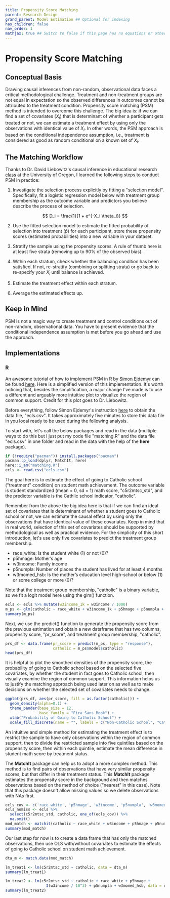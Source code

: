 ```yaml
---
title: Propensity Score Matching
parent: Research Design
grand_parent: Model Estimation ## Optional for indexing
has_children: false
nav_order: 1
mathjax: true ## Switch to false if this page has no equations or other math rendering.
---
```


# Propensity Score Matching

## Conceptual Basis

Drawing causal inferences from non-random, observational data faces a critical methodological challenge. Treatment and non-treatment groups are not equal in expectation so the observed differences in outcomes cannot be attributed to the treatment condition. Propensity score matching (PSM) method is intended to overcome this challenge. The big idea is: if we can find a set of covariates ($X_i$) that is determinant of whether a participant gets treated or not, we can estimate a treatment effect by using only the observations with identical value of $X_i$. In other words, the PSM approach is based on the conditional independence assumption, i.e., treatment is considered as good as random conditional on a known set of $X_i$.  

## The Matching Workflow

Thanks to Dr. David Liebowitz's causal inference in educational research [class](https://www.daviddliebowitz.com/teaching) at the University of Oregon, I learned the following steps to conduct PSM in practice: 

1. Investigate the selection process explicitly by fitting a "selection model". Specifically, fit a logistic regression model below with treatment group membership as the outcome variable and predictors you believe describe the process of selection. 

$$ D_i = \frac{1}{1 + e^{-X_i \theta_i}} $$

2. Use the fitted selection model to estimate the fitted probability of selection into treatment ($\hat{p}$) for each participant, store these propensity scores (estimated probabilities) into a new variable in your dataset. 

3. Stratify the sample using the propensity scores. A rule of thumb here is at least five strata (removing up to 90% of the observed bias). 

4. Within each stratum, check whether the balancing condition has been satisfied. If not, re-stratify (combining or splitting strata) or go back to re-specify your $X_i$ until balance is achieved.

5. Estimate the treatment effect within each stratum.

6. Average the estimated effects up.

## Keep in Mind

PSM is not a magic way to create treatment and control conditions out of non-random, observational data. You have to present evidence that the conditional independence assumption is met before you go ahead and use the approach. 

## Implementations

### R

An awesome tutorial of how to implement PSM in R by [Simon Ejdemyr](https://github.com/sejdemyr) can be found [here](https://sejdemyr.github.io/r-tutorials/statistics/tutorial8.html). Here is a simplified version of this implementation. It's worth noticing that, besides the simplification, a major change I've made is to use a different and arguably more intuitive plot to visualize the region of common support. Credit for this plot goes to Dr. Liebowitz.

Before everything, follow Simon Ejdemyr's instruction [here](https://github.com/sejdemyr/ecls) to obtain the data file, "ecls.csv". It takes approximately five minutes to store this data file in you local ready to be used during the following analysis.

To start with, let's call the below packages and read in the data (multiple ways to do this but I just put my code file "matching.R" and the data file "ecls.csv" in one folder and read in the data with the help of the **here** package).

```r 
if (!require("pacman")) install.packages("pacman")
pacman::p_load(dplyr, MatchIt, here)
here::i_am("matching.R")
ecls <- read.csv("ecls.csv")
```

The goal here is to estimate the effect of going to Catholic school ("treatment" condition) on student math achievement. The outcome variable is student standardized (mean = 0, sd = 1) math score, "c5r2mtsc_std", and the predictor variable is the Cathlic school indicator, "catholic". 

Remember from the above the big idea here is that if we can find an ideal set of covariates that is determinant of whether a student goes to Catholic school or not, we can estimate the causal effect by using only the observations that have identical value of these covariates. Keep in mind that in real world, selection of this set of covariates should be supported by methodological as well as practical evidence. For the simplicity of this short introduction, let's use only five covariates to predict the treatment group membership.

 - race_white: Is the student white (1) or not (0)?
 - p5hmage: Mother’s age
 - w3income: Family income
 - p5numpla: Number of places the student has lived for at least 4 months
 - w3momed_hsb: Is the mother’s education level high-school or below (1) or some college or more (0)?
 
Note that the treatment group membership, "catholic" is a binary variable, so we fit a logit model here using the glm() function.

```r 
ecls <- ecls %>% mutate(w3income_1k = w3income / 1000)
m_ps <- glm(catholic ~ race_white + w3income_1k + p5hmage + p5numpla + w3momed_hsb, family = binomial(), data = ecls)
summary(m_ps)
```

Next, we use the predict() function to generate the propensity score from the previous estimation and obtain a new dataframe that has two columns, propensity score, "pr_score", and treatment group membership, "catholic". 

```r
prs_df <- data.frame(pr_score = predict(m_ps, type = "response"),
                     catholic = m_ps$model$catholic)
head(prs_df)
```

It is helpful to plot the smoothed densities of the propensity score, the probability of going to Catholic school based on the selected five covariates, by whether the student in fact goes to Catholic school, then visually examine the region of common support. This information helps us to justify the matching approach being used later on as well as to make decisions on whether the selected set of covariates needs to change.  

```r
ggplot(prs_df, aes(pr_score, fill = as.factor(catholic))) + 
  geom_density(alpha=0.1) + 
  theme_pander(base_size = 12, 
               base_family = "Fira Sans Book") +
  xlab("Probability of Going to Catholic School") +
  scale_fill_discrete(name = "", labels = c("Non-Catholic School", "Catholic School")) 
```

An intuitive and simple method for estimating the treatment effect is to restrict the sample to have only observations within the region of common support, then to divide the restricted sample into five quintiles based on the propensity score, then within each quintile, estimate the mean difference in student math score by treatment status. 

The **MatchIt** package can help us to adopt a more complex method. This method is to find pairs of observations that have very similar propensity scores, but that differ in their treatment status. This **MatchIt** package estimates the propensity score in the background and then matches observations based on the method of choice (“nearest” in this case). Note that this package doesn't allow missing values so we delete observations with NAs first. 

```r
ecls_cov <- c('race_white', 'p5hmage', 'w3income', 'p5numpla', 'w3momed_hsb')
ecls_nomiss <- ecls %>%
  select(c5r2mtsc_std, catholic, one_of(ecls_cov)) %>%
  na.omit()
mod_match <- matchit(catholic ~ race_white + w3income + p5hmage + p5numpla + w3momed_hsb, method = "nearest", data = ecls_nomiss)
summary(mod_match)
```

Our last step for now is to create a data frame that has only the matched observations, then use OLS with/without covariates to estimate the effects of going to Catholic school on student math achievement.

```r
dta_m <- match.data(mod_match)

lm_treat1 <- lm(c5r2mtsc_std ~ catholic, data = dta_m)
summary(lm_treat1)

lm_treat2 <- lm(c5r2mtsc_std ~ catholic + race_white + p5hmage +
                  I(w3income / 10^3) + p5numpla + w3momed_hsb, data = dta_m)
summary(lm_treat2)
```
                    



